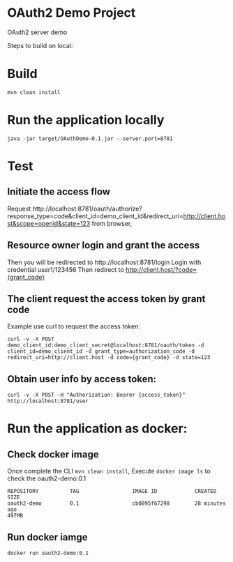 # OAuth2 Demo Project
OAuth2 server demo

Steps to build on local:

# Build
```
mvn clean install
```

# Run the application locally
```
java -jar target/OAuthDemo-0.1.jar --server.port=8781
```

# Test 
## Initiate the access flow
Request http://localhost:8781/oauth/authorize?response_type=code&client_id=demo_client_id&redirect_uri=http://client.host&scope=openid&state=123 from browser,
## Resource owner login and grant the access
Then you will be redirected to http://localhost:8781/login 
Login with credential user1/123456
Then redirect to http://client.host/?code={grant_code}

## The client request the access token by grant code
Example use curl to request the access token:
```
curl -v -X POST demo_client_id:demo_client_secret@localhost:8781/oauth/token -d client_id=demo_client_id -d grant_type=authorization_code -d redirect_uri=http://client.host -d code={grant_code} -d state=123
```

## Obtain user info by access token:
```
curl -v -X POST -H "Authorization: Bearer {access_token}" http://localhost:8781/user
```


# Run the application as docker:

## Check docker image
Once complete the CLI `mvn clean install`, Execute `docker image ls` to check the oauth2-demo:0.1

```
REPOSITORY          TAG                 IMAGE ID            CREATED
SIZE
oauth2-demo         0.1                 cb0895f67298        28 minutes ago
497MB
```

## Run docker iamge
`docker run oauth2-demo:0.1`